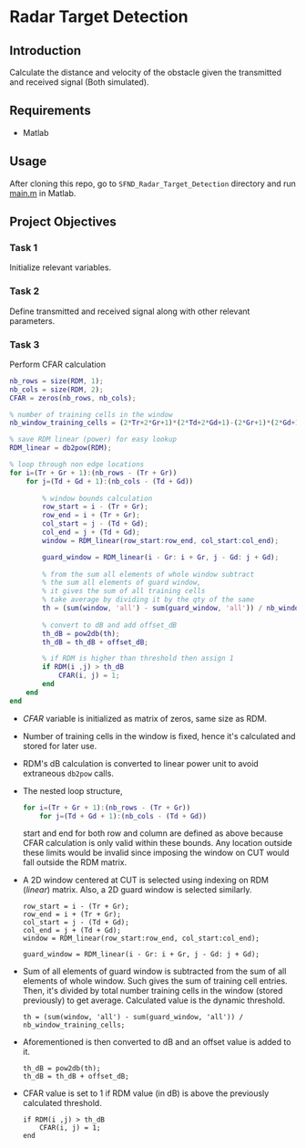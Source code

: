 # Radar Target Detection

## Introduction

Calculate the distance and velocity of the obstacle given the transmitted and received signal (Both simulated).

## Requirements

- Matlab

## Usage

After cloning this repo, go to `SFND_Radar_Target_Detection` directory and run [main.m](./main.m) in Matlab.

## Project Objectives

### Task 1
Initialize relevant variables.

### Task 2
Define transmitted and received signal along with other relevant parameters. 

### Task 3
Perform CFAR calculation

```matlab
nb_rows = size(RDM, 1);
nb_cols = size(RDM, 2);
CFAR = zeros(nb_rows, nb_cols);

% number of training cells in the window
nb_window_training_cells = (2*Tr+2*Gr+1)*(2*Td+2*Gd+1)-(2*Gr+1)*(2*Gd+1);

% save RDM linear (power) for easy lookup
RDM_linear = db2pow(RDM);

% loop through non edge locations
for i=(Tr + Gr + 1):(nb_rows - (Tr + Gr))
    for j=(Td + Gd + 1):(nb_cols - (Td + Gd))
        
        % window bounds calculation
        row_start = i - (Tr + Gr);
        row_end = i + (Tr + Gr);
        col_start = j - (Td + Gd);
        col_end = j + (Td + Gd);
        window = RDM_linear(row_start:row_end, col_start:col_end);

        guard_window = RDM_linear(i - Gr: i + Gr, j - Gd: j + Gd);
        
        % from the sum all elements of whole window subtract
        % the sum all elements of guard window,
        % it gives the sum of all training cells
        % take average by dividing it by the qty of the same
        th = (sum(window, 'all') - sum(guard_window, 'all')) / nb_window_training_cells;
        
        % convert to dB and add offset_dB
        th_dB = pow2db(th);
        th_dB = th_dB + offset_dB;

        % if RDM is higher than threshold then assign 1
        if RDM(i ,j) > th_dB
            CFAR(i, j) = 1;
        end
    end
end
```

- *CFAR* variable is initialized as matrix of zeros, same size as RDM.
- Number of training cells in the window is fixed, hence it's calculated and stored for later use.

- RDM's dB calculation is converted to linear power unit to avoid extraneous ```db2pow``` calls.

- The nested loop structure,

    ```matlab
    for i=(Tr + Gr + 1):(nb_rows - (Tr + Gr))
        for j=(Td + Gd + 1):(nb_cols - (Td + Gd))
    ```

    start and end for both row and column are defined as above because CFAR calculation is only valid within these bounds. Any location outside these limits would be invalid since imposing the window on CUT would fall outside the RDM matrix.

- A 2D window centered at CUT is selected using indexing on RDM (*linear*) matrix. Also, a 2D guard window is selected similarly.

    ```
    row_start = i - (Tr + Gr);
    row_end = i + (Tr + Gr);
    col_start = j - (Td + Gd);
    col_end = j + (Td + Gd);
    window = RDM_linear(row_start:row_end, col_start:col_end);

    guard_window = RDM_linear(i - Gr: i + Gr, j - Gd: j + Gd);
    ```

- Sum of all elements of guard window is subtracted from the sum of all elements of whole window. Such gives the sum of training cell entries. Then, it's divided by total number training cells in the window (stored previously) to get average. Calculated value is the dynamic threshold.

    ```
    th = (sum(window, 'all') - sum(guard_window, 'all')) / nb_window_training_cells;
    ```

- Aforementioned is then converted to dB and an offset value is added to it.

    ```
    th_dB = pow2db(th);
    th_dB = th_dB + offset_dB;
    ```

- CFAR value is set to 1 if RDM value (in dB) is above the previously calculated threshold.

    ```
    if RDM(i ,j) > th_dB
        CFAR(i, j) = 1;
    end
    ```